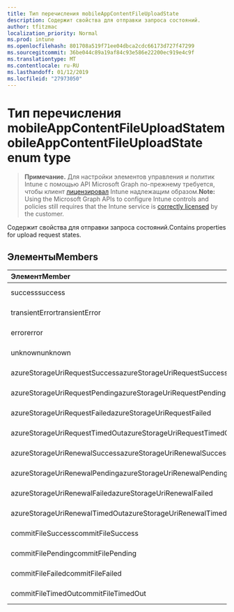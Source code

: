 ```yaml
---
title: Тип перечисления mobileAppContentFileUploadState
description: Содержит свойства для отправки запроса состояний.
author: tfitzmac
localization_priority: Normal
ms.prod: intune
ms.openlocfilehash: 801708a519f71ee04dbca2cdc66173d727f47299
ms.sourcegitcommit: 36be044c89a19af84c93e586e22200ec919e4c9f
ms.translationtype: MT
ms.contentlocale: ru-RU
ms.lasthandoff: 01/12/2019
ms.locfileid: "27973050"
---
```

# <a name="mobileappcontentfileuploadstate-enum-type"></a><span data-ttu-id="2901c-103">Тип перечисления mobileAppContentFileUploadState</span><span class="sxs-lookup"><span data-stu-id="2901c-103">mobileAppContentFileUploadState enum type</span></span>

> <span data-ttu-id="2901c-104">**Примечание.** Для настройки элементов управления и политик Intune с помощью API Microsoft Graph по-прежнему требуется, чтобы клиент [лицензировал](https://go.microsoft.com/fwlink/?linkid=839381) Intune надлежащим образом.</span><span class="sxs-lookup"><span data-stu-id="2901c-104">**Note:** Using the Microsoft Graph APIs to configure Intune controls and policies still requires that the Intune service is [correctly licensed](https://go.microsoft.com/fwlink/?linkid=839381) by the customer.</span></span>

<span data-ttu-id="2901c-105">Содержит свойства для отправки запроса состояний.</span><span class="sxs-lookup"><span data-stu-id="2901c-105">Contains properties for upload request states.</span></span>
## <a name="members"></a><span data-ttu-id="2901c-106">Элементы</span><span class="sxs-lookup"><span data-stu-id="2901c-106">Members</span></span>
|<span data-ttu-id="2901c-107">Элемент</span><span class="sxs-lookup"><span data-stu-id="2901c-107">Member</span></span>|<span data-ttu-id="2901c-108">Значение</span><span class="sxs-lookup"><span data-stu-id="2901c-108">Value</span></span>|<span data-ttu-id="2901c-109">Описание</span><span class="sxs-lookup"><span data-stu-id="2901c-109">Description</span></span>|
|:---|:---|:---|
|<span data-ttu-id="2901c-110">success</span><span class="sxs-lookup"><span data-stu-id="2901c-110">success</span></span>|<span data-ttu-id="2901c-111">0</span><span class="sxs-lookup"><span data-stu-id="2901c-111">0</span></span>|<span data-ttu-id="2901c-112">Н/Д</span><span class="sxs-lookup"><span data-stu-id="2901c-112">Not yet documented</span></span>|
|<span data-ttu-id="2901c-113">transientError</span><span class="sxs-lookup"><span data-stu-id="2901c-113">transientError</span></span>|<span data-ttu-id="2901c-114">1</span><span class="sxs-lookup"><span data-stu-id="2901c-114">1</span></span>|<span data-ttu-id="2901c-115">Н/Д</span><span class="sxs-lookup"><span data-stu-id="2901c-115">Not yet documented</span></span>|
|<span data-ttu-id="2901c-116">error</span><span class="sxs-lookup"><span data-stu-id="2901c-116">error</span></span>|<span data-ttu-id="2901c-117">2</span><span class="sxs-lookup"><span data-stu-id="2901c-117">2</span></span>|<span data-ttu-id="2901c-118">Н/Д</span><span class="sxs-lookup"><span data-stu-id="2901c-118">Not yet documented</span></span>|
|<span data-ttu-id="2901c-119">unknown</span><span class="sxs-lookup"><span data-stu-id="2901c-119">unknown</span></span>|<span data-ttu-id="2901c-120">3</span><span class="sxs-lookup"><span data-stu-id="2901c-120">3</span></span>|<span data-ttu-id="2901c-121">Н/Д</span><span class="sxs-lookup"><span data-stu-id="2901c-121">Not yet documented</span></span>|
|<span data-ttu-id="2901c-122">azureStorageUriRequestSuccess</span><span class="sxs-lookup"><span data-stu-id="2901c-122">azureStorageUriRequestSuccess</span></span>|<span data-ttu-id="2901c-123">100</span><span class="sxs-lookup"><span data-stu-id="2901c-123">100</span></span>|<span data-ttu-id="2901c-124">Н/Д</span><span class="sxs-lookup"><span data-stu-id="2901c-124">Not yet documented</span></span>|
|<span data-ttu-id="2901c-125">azureStorageUriRequestPending</span><span class="sxs-lookup"><span data-stu-id="2901c-125">azureStorageUriRequestPending</span></span>|<span data-ttu-id="2901c-126">101</span><span class="sxs-lookup"><span data-stu-id="2901c-126">101</span></span>|<span data-ttu-id="2901c-127">Н/Д</span><span class="sxs-lookup"><span data-stu-id="2901c-127">Not yet documented</span></span>|
|<span data-ttu-id="2901c-128">azureStorageUriRequestFailed</span><span class="sxs-lookup"><span data-stu-id="2901c-128">azureStorageUriRequestFailed</span></span>|<span data-ttu-id="2901c-129">102</span><span class="sxs-lookup"><span data-stu-id="2901c-129">102</span></span>|<span data-ttu-id="2901c-130">Н/Д</span><span class="sxs-lookup"><span data-stu-id="2901c-130">Not yet documented</span></span>|
|<span data-ttu-id="2901c-131">azureStorageUriRequestTimedOut</span><span class="sxs-lookup"><span data-stu-id="2901c-131">azureStorageUriRequestTimedOut</span></span>|<span data-ttu-id="2901c-132">103</span><span class="sxs-lookup"><span data-stu-id="2901c-132">103</span></span>|<span data-ttu-id="2901c-133">Н/Д</span><span class="sxs-lookup"><span data-stu-id="2901c-133">Not yet documented</span></span>|
|<span data-ttu-id="2901c-134">azureStorageUriRenewalSuccess</span><span class="sxs-lookup"><span data-stu-id="2901c-134">azureStorageUriRenewalSuccess</span></span>|<span data-ttu-id="2901c-135">200</span><span class="sxs-lookup"><span data-stu-id="2901c-135">200</span></span>|<span data-ttu-id="2901c-136">Н/Д</span><span class="sxs-lookup"><span data-stu-id="2901c-136">Not yet documented</span></span>|
|<span data-ttu-id="2901c-137">azureStorageUriRenewalPending</span><span class="sxs-lookup"><span data-stu-id="2901c-137">azureStorageUriRenewalPending</span></span>|<span data-ttu-id="2901c-138">201</span><span class="sxs-lookup"><span data-stu-id="2901c-138">201</span></span>|<span data-ttu-id="2901c-139">Н/Д</span><span class="sxs-lookup"><span data-stu-id="2901c-139">Not yet documented</span></span>|
|<span data-ttu-id="2901c-140">azureStorageUriRenewalFailed</span><span class="sxs-lookup"><span data-stu-id="2901c-140">azureStorageUriRenewalFailed</span></span>|<span data-ttu-id="2901c-141">202</span><span class="sxs-lookup"><span data-stu-id="2901c-141">202</span></span>|<span data-ttu-id="2901c-142">Н/Д</span><span class="sxs-lookup"><span data-stu-id="2901c-142">Not yet documented</span></span>|
|<span data-ttu-id="2901c-143">azureStorageUriRenewalTimedOut</span><span class="sxs-lookup"><span data-stu-id="2901c-143">azureStorageUriRenewalTimedOut</span></span>|<span data-ttu-id="2901c-144">203</span><span class="sxs-lookup"><span data-stu-id="2901c-144">203</span></span>|<span data-ttu-id="2901c-145">Н/Д</span><span class="sxs-lookup"><span data-stu-id="2901c-145">Not yet documented</span></span>|
|<span data-ttu-id="2901c-146">commitFileSuccess</span><span class="sxs-lookup"><span data-stu-id="2901c-146">commitFileSuccess</span></span>|<span data-ttu-id="2901c-147">300</span><span class="sxs-lookup"><span data-stu-id="2901c-147">300</span></span>|<span data-ttu-id="2901c-148">Н/Д</span><span class="sxs-lookup"><span data-stu-id="2901c-148">Not yet documented</span></span>|
|<span data-ttu-id="2901c-149">commitFilePending</span><span class="sxs-lookup"><span data-stu-id="2901c-149">commitFilePending</span></span>|<span data-ttu-id="2901c-150">301</span><span class="sxs-lookup"><span data-stu-id="2901c-150">301</span></span>|<span data-ttu-id="2901c-151">Н/Д</span><span class="sxs-lookup"><span data-stu-id="2901c-151">Not yet documented</span></span>|
|<span data-ttu-id="2901c-152">commitFileFailed</span><span class="sxs-lookup"><span data-stu-id="2901c-152">commitFileFailed</span></span>|<span data-ttu-id="2901c-153">302</span><span class="sxs-lookup"><span data-stu-id="2901c-153">302</span></span>|<span data-ttu-id="2901c-154">Н/Д</span><span class="sxs-lookup"><span data-stu-id="2901c-154">Not yet documented</span></span>|
|<span data-ttu-id="2901c-155">commitFileTimedOut</span><span class="sxs-lookup"><span data-stu-id="2901c-155">commitFileTimedOut</span></span>|<span data-ttu-id="2901c-156">303</span><span class="sxs-lookup"><span data-stu-id="2901c-156">303</span></span>|<span data-ttu-id="2901c-157">Н/Д</span><span class="sxs-lookup"><span data-stu-id="2901c-157">Not yet documented</span></span>|



